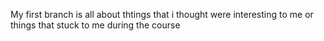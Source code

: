 My first branch is all about thtings that i thought were interesting to me or things that stuck to me during the course 

